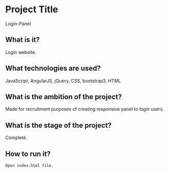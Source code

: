 # Project Title

Login-Panel

## What is it?

Login website.

## What technologies are used?

JavaScript, AngularJS, jQuery, CSS, bootstrap3, HTML

## What is the ambition of the project?

Made for recruitment purposes of creating responsive panel to login users. 

## What is the stage of the project?

Complete.

## How to run it?

```
Open index.html file.
```
